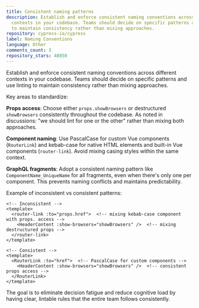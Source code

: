 ```yaml
---
title: Consistent naming patterns
description: Establish and enforce consistent naming conventions across different
  contexts in your codebase. Teams should decide on specific patterns and use linting
  to maintain consistency rather than mixing approaches.
repository: cypress-io/cypress
label: Naming Conventions
language: Other
comments_count: 3
repository_stars: 48850
---
```


Establish and enforce consistent naming conventions across different contexts in your codebase. Teams should decide on specific patterns and use linting to maintain consistency rather than mixing approaches.

Key areas to standardize:

**Props access**: Choose either `props.showBrowsers` or destructured `showBrowsers` consistently throughout the codebase. As noted in discussions: "we should lint for one or the other" rather than mixing both approaches.

**Component naming**: Use PascalCase for custom Vue components (`RouterLink`) and kebab-case for native HTML elements and built-in Vue components (`router-link`). Avoid mixing casing styles within the same context.

**GraphQL fragments**: Adopt a consistent naming pattern like `ComponentName_UniqueName` for all fragments, even when there's only one per component. This prevents naming conflicts and maintains predictability.

Example of inconsistent vs consistent patterns:
```vue
<!-- Inconsistent -->
<template>
  <router-link :to="props.href">  <!-- mixing kebab-case component with props. access -->
    <HeaderContent :show-browsers="showBrowsers" />  <!-- mixing destructured props -->
  </router-link>
</template>

<!-- Consistent -->
<template>
  <RouterLink :to="href">  <!-- PascalCase for custom components -->
    <HeaderContent :show-browsers="showBrowsers" />  <!-- consistent props access -->
  </RouterLink>
</template>
```

The goal is to eliminate decision fatigue and reduce cognitive load by having clear, lintable rules that the entire team follows consistently.